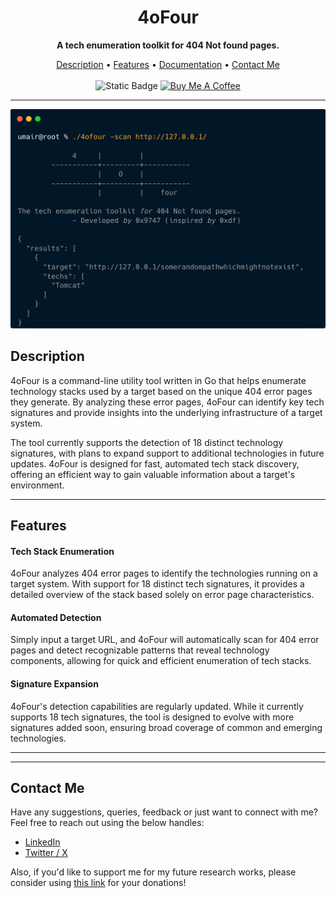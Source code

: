 
<h1 align="center">4oFour</h1>
<p align="center"><b>A tech enumeration toolkit for 404 Not found pages.</b></p>
<p align="center">
<a href="#description">Description</a> • <a href="#features">Features</a> • <a href="docs/documentation.md">Documentation</a> • <a href="#contactme">Contact Me</a><br><br>
<img alt="Static Badge" src="https://img.shields.io/badge/Built with-Golang-green?logo=gear">
  <a href="https://www.buymeacoffee.com/umair9747" target="_blank"><img src="https://www.buymeacoffee.com/assets/img/custom_images/orange_img.png" alt="Buy Me A Coffee" style="height: 21px !important;width: 94px !important;" ></a>
</p>
<hr>
<img src="./tool.png">
<br>
<div id="description">
<h2> Description </h2>
4oFour is a command-line utility tool written in Go that helps enumerate technology stacks used by a target based on the unique 404 error pages they generate. By analyzing these error pages, 4oFour can identify key tech signatures and provide insights into the underlying infrastructure of a target system.

The tool currently supports the detection of 18 distinct technology signatures, with plans to expand support to additional technologies in future updates. 4oFour is designed for fast, automated tech stack discovery, offering an efficient way to gain valuable information about a target's environment.
</div>
<hr style="height: 1px;">

<div id="features">
<h2> Features </h2>

<h4>Tech Stack Enumeration</h4>
4oFour analyzes 404 error pages to identify the technologies running on a target system. With support for 18 distinct tech signatures, it provides a detailed overview of the stack based solely on error page characteristics.

<h4>Automated Detection</h4>
Simply input a target URL, and 4oFour will automatically scan for 404 error pages and detect recognizable patterns that reveal technology components, allowing for quick and efficient enumeration of tech stacks.

<h4>Signature Expansion</h4>
4oFour's detection capabilities are regularly updated. While it currently supports 18 tech signatures, the tool is designed to evolve with more signatures added soon, ensuring broad coverage of common and emerging technologies.
</div>

<hr style="height: 1px;">

<div id="installation">

</div>

<hr style="height: 1px;">

<div id="contactme">
<h2> Contact Me </h2>
Have any suggestions, queries, feedback or just want to connect with me? Feel free to reach out using the below handles:
<ul type="disc">
<li><a href="https://www.linkedin.com/in/umair-nehri-49699317a">LinkedIn</a></li>
<li><a href="https://twitter.com/0x9747/">Twitter / X</a></li>
</ul>

Also, if you'd like to support me for my future research works, please consider using <a href="https://www.buymeacoffee.com/umair9747">this link</a> for your donations!
</div>

